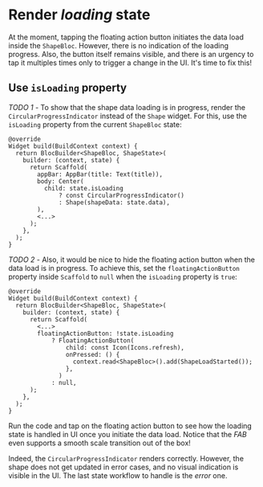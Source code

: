 # Render _loading_ state

At the moment, tapping the floating action button initiates the data load inside the `ShapeBloc`. However, there is no indication of the loading progress. Also, the button itself remains visible, and there is an urgency to tap it multiples times only to trigger a change in the UI. It's time to fix this!

## Use `isLoading` property

_TODO 1_ - To show that the shape data loading is in progress, render the `CircularProgressIndicator` instead of the `Shape` widget. For this, use the `isLoading` property from the current `ShapeBloc` state:

```
@override
Widget build(BuildContext context) {
  return BlocBuilder<ShapeBloc, ShapeState>(
    builder: (context, state) {
      return Scaffold(
        appBar: AppBar(title: Text(title)),
        body: Center(
          child: state.isLoading
              ? const CircularProgressIndicator()
              : Shape(shapeData: state.data),
        ),
        <...>
      );
    },
  );
}
```

_TODO 2_ - Also, it would be nice to hide the floating action button when the data load is in progress. To achieve this, set the `floatingActionButton` property inside `Scaffold` to `null` when the `isLoading` property is `true`:

```
@override
Widget build(BuildContext context) {
  return BlocBuilder<ShapeBloc, ShapeState>(
    builder: (context, state) {
      return Scaffold(
        <...>
        floatingActionButton: !state.isLoading
            ? FloatingActionButton(
                child: const Icon(Icons.refresh),
                onPressed: () {
                  context.read<ShapeBloc>().add(ShapeLoadStarted());
                },
              )
            : null,
      );
    },
  );
}
```

Run the code and tap on the floating action button to see how the loading state is handled in UI once you initiate the data load. Notice that the _FAB_ even supports a smooth scale transition out of the box!

Indeed, the `CircularProgressIndicator` renders correctly. However, the shape does not get updated in error cases, and no visual indication is visible in the UI. The last state workflow to handle is the _error_ one.

<img alt="Google Analytics" src="https://www.google-analytics.com/collect?v=1&cid=1&t=pageview&ec=workshop&ea=open&dp=%3Fwebserver%3Dhttps%3A%2F%2Fdartpad-ws-segmented-state.web.app%23Step8&dt=render_loading_state&tid=UA-226953365-1" style="width: 1px; height: 1px"/>
